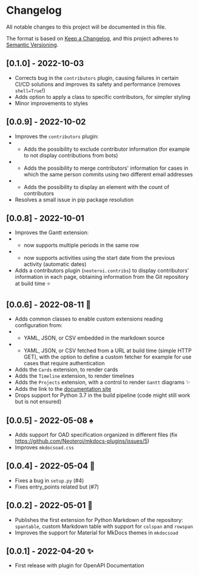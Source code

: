 # Changelog

All notable changes to this project will be documented in this file.

The format is based on [Keep a Changelog](https://keepachangelog.com/en/1.0.0/),
and this project adheres to [Semantic Versioning](https://semver.org/spec/v2.0.0.html).

## [0.1.0] - 2022-10-03
- Corrects bug in the `contributors` plugin, causing failures in certain CI/CD
  solutions and improves its safety and performance (removes `shell=True`!)
- Adds option to apply a class to specific contributors, for simpler styling
- Minor improvements to styles

## [0.0.9] - 2022-10-02
- Improves the `contributors` plugin:
- - Adds the possibility to exclude contributor information (for example to not display
    contributions from bots)
- - Adds the possibility to merge contributors' information
    for cases in which the same person commits using two different email addresses
- - Adds the possibility to display an element with the count of contributors
- Resolves a small issue in pip package resolution

## [0.0.8] - 2022-10-01
- Improves the Gantt extension:
- - now supports multiple periods in the same row
- - now supports activities using the start date from the previous activity (automatic dates)
- Adds a contributors plugin (`neoteroi.contribs`) to display contributors'
  information in each page, obtaining information from the Git repository at
  build time :star:

## [0.0.6] - 2022-08-11 :gem:
- Adds common classes to enable custom extensions reading configuration from:
- - YAML, JSON, or CSV embedded in the markdown source
- - YAML, JSON, or CSV fetched from a URL at build time (simple HTTP GET), with the
    option to define a custom fetcher for example for use cases that require
    authentication
- Adds the `Cards` extension, to render cards
- Adds the `Timeline` extension, to render timelines
- Adds the `Projects` extension, with a control to render `Gantt` diagrams :sparkles:
- Adds the link to the [documentation site](https://www.neoteroi.dev/mkdocs-plugins/)
- Drops support for Python 3.7 in the build pipeline (code might still work but is not ensured)

## [0.0.5] - 2022-05-08 :spades:
- Adds support for OAD specification organized in different files
  (fix https://github.com/Neoteroi/mkdocs-plugins/issues/5)
- Improves `mkdocsoad.css`

## [0.0.4] - 2022-05-04 :pill:
- Fixes a bug in `setup.py` (#4)
- Fixes entry_points related but (#7)

## [0.0.2] - 2022-05-01 :cake:

- Publishes the first extension for Python Markdown of the repository:
  `spantable`, custom Markdown table with support for `colspan` and `rowspan`
- Improves the support for Material for MkDocs themes in `mkdocsoad`

## [0.0.1] - 2022-04-20 :sparkles:

- First release with plugin for OpenAPI Documentation
